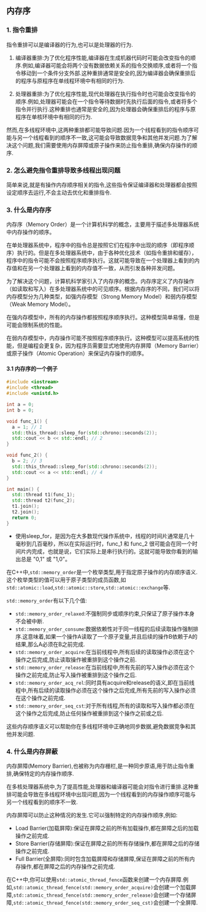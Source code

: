 ## 内存序

### 1. 指令重排

指令重排可以是编译器的行为,也可以是处理器的行为.

1. 编译器重排:为了优化程序性能,编译器在生成机器代码时可能会改变指令的顺序.例如,编译器可能会将两个没有数据依赖关系的指令交换顺序,或者将一个指令移动到一个条件分支外部.这种重排通常是安全的,因为编译器会确保重排后的程序与原程序在单线程环境中有相同的行为.

2. 处理器重排:为了优化程序性能,现代处理器在执行指令时也可能会改变指令的顺序.例如,处理器可能会在一个指令等待数据时先执行后面的指令,或者将多个指令并行执行.这种重排也通常是安全的,因为处理器会确保重排后的程序与原程序在单核环境中有相同的行为.

然而,在多线程环境中,这两种重排都可能导致问题.因为一个线程看到的指令顺序可能与另一个线程看到的顺序不一致,这可能会导致数据竞争和其他并发问题.为了解决这个问题,我们需要使用内存屏障或原子操作来防止指令重排,确保内存操作的顺序.


### 2. 怎么避免指令重排导致多线程出现问题
简单来说,就是有操作内存顺序相关的指令,这些指令保证编译器和处理器都会按照设定顺序去运行,不会主动去优化和重排指令.

### 3. 什么是内存序
内存序（Memory Order）是一个计算机科学的概念，主要用于描述多处理器系统中内存操作的顺序。

在单处理器系统中，程序中的指令总是按照它们在程序中出现的顺序（即程序顺序）执行的。但是在多处理器系统中，由于各种优化技术（如指令重排和缓存），程序中的指令可能不会按照程序顺序执行。这就可能导致在一个处理器上看到的内存值和在另一个处理器上看到的内存值不一致，从而引发各种并发问题。

为了解决这个问题，计算机科学家引入了内存序的概念。内存序定义了内存操作（如读取和写入）在多处理器系统中的可见顺序。根据内存序的不同，我们可以将内存模型分为几种类型，如强内存模型（Strong Memory Model）和弱内存模型（Weak Memory Model）。

在强内存模型中，所有的内存操作都按照程序顺序执行。这种模型简单易懂，但是可能会限制系统的性能。

在弱内存模型中，内存操作可能不按照程序顺序执行。这种模型可以提高系统的性能，但是编程会更复杂，因为程序员需要显式地使用内存屏障（Memory Barrier）或原子操作（Atomic Operation）来保证内存操作的顺序。


#### 3.1 内存序的一个例子
```c++
#include <iostream>
#include <thread>
#include <unistd.h>

int a = 0;
int b = 0;

void func_1() {
  a = 1; // 1
  std::this_thread::sleep_for(std::chrono::seconds(2));
  std::cout << b << std::endl; // 2
}

void func_2() {
  b = 2; // 3
  std::this_thread::sleep_for(std::chrono::seconds(2));
  std::cout << a << std::endl; // 4
}

int main() {
  std::thread t1(func_1);
  std::thread t2(func_2);
  t1.join();
  t2.join();
  return 0;
}
```

* 使用sleep_for，是因为在大多数现代操作系统中，线程的时间片通常是几十毫秒到几百毫秒，所以在实际运行时，func_1 和 func_2 很可能会在同一个时间片内完成，也就是说，它们实际上是串行执行的。这就可能导致你看到的输出总是 "0,1" 或 "1,0"。


在C++中,`std::memory_order`是一个枚举类型,用于指定原子操作的内存顺序语义.这个枚举类型的值可以用于原子类型的成员函数,如`std::atomic::load`,`std::atomic::store`,`std::atomic::exchange`等.

`std::memory_order`有以下几个值:

- `std::memory_order_relaxed`:不强制同步或顺序约束,只保证了原子操作本身不会被中断.
- `std::memory_order_consume`:数据依赖性对于同一线程的后续读取操作强制排序.这意味着,如果一个操作A读取了一个原子变量,并且后续的操作B依赖于A的结果,那么A必须在B之前完成.
- `std::memory_order_acquire`:在当前线程中,所有后续的读取操作必须在这个操作之后完成,防止读取操作被重排到这个操作之前.
- `std::memory_order_release`:在当前线程中,所有先前的写入操作必须在这个操作之前完成,防止写入操作被重排到这个操作之后.
- `std::memory_order_acq_rel`:同时具有acquire和release的语义,即在当前线程中,所有后续的读取操作必须在这个操作之后完成,所有先前的写入操作必须在这个操作之前完成.
- `std::memory_order_seq_cst`:对于所有线程,所有的读取和写入操作都必须在这个操作之后完成,防止任何操作被重排到这个操作之前或之后.

这些内存顺序语义可以帮助你在多线程环境中正确地同步数据,避免数据竞争和其他并发问题.

### 4. 什么是内存屏蔽

内存屏障(Memory Barrier),也被称为内存栅栏,是一种同步原语,用于防止指令重排,确保特定的内存操作顺序.

在多核处理器系统中,为了提高性能,处理器和编译器可能会对指令进行重排.这种重排可能会导致在多线程环境中出现问题,因为一个线程看到的内存操作顺序可能与另一个线程看到的顺序不一致.

内存屏障可以防止这种情况的发生.它可以强制特定的内存操作顺序,例如:

- Load Barrier(加载屏障):保证在屏障之前的所有加载操作,都在屏障之后的加载操作之前完成.
- Store Barrier(存储屏障):保证在屏障之前的所有存储操作,都在屏障之后的存储操作之前完成.
- Full Barrier(全屏障):同时包含加载屏障和存储屏障,保证在屏障之前的所有内存操作,都在屏障之后的内存操作之前完成.

在C++中,你可以使用`std::atomic_thread_fence`函数来创建一个内存屏障.例如,`std::atomic_thread_fence(std::memory_order_acquire)`会创建一个加载屏障,`std::atomic_thread_fence(std::memory_order_release)`会创建一个存储屏障,`std::atomic_thread_fence(std::memory_order_seq_cst)`会创建一个全屏障.
